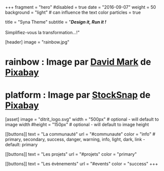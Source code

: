 +++
fragment = "hero"
#disabled = true
date = "2016-09-07"
weight = 50
background = "light" # can influence the text color
particles = true

title = "Syna Theme"
subtitle = "<b><em>Design it, Run it !</em></b>  </br> </br> Simplifiez-vous la transformation...!"

[header]
  image = "rainbow.jpg"
# rainbow : Image par <a href="https://pixabay.com/fr/users/12019-12019/?utm_source=link-attribution&amp;utm_medium=referral&amp;utm_campaign=image&amp;utm_content=1894743">David Mark</a> de <a href="https://pixabay.com/fr/?utm_source=link-attribution&amp;utm_medium=referral&amp;utm_campaign=image&amp;utm_content=1894743">Pixabay</a>
# platform : Image par <a href="https://pixabay.com/fr/users/StockSnap-894430/?utm_source=link-attribution&amp;utm_medium=referral&amp;utm_campaign=image&amp;utm_content=2586078">StockSnap</a> de <a href="https://pixabay.com/fr/?utm_source=link-attribution&amp;utm_medium=referral&amp;utm_campaign=image&amp;utm_content=2586078">Pixabay</a>
[asset]
  image = "ditrit_logo.svg"
  width = "500px" # optional - will default to image width
  #height = "150px" # optional - will default to image height

[[buttons]]
  text = "La communauté"
  url = "#communaute"
  color = "info" # primary, secondary, success, danger, warning, info, light, dark, link - default: primary

[[buttons]]
  text = "Les projets"
  url = "#projets"
  color = "primary"

[[buttons]]
  text = "Les évènements"
  url = "#events"
  color = "success"
+++
